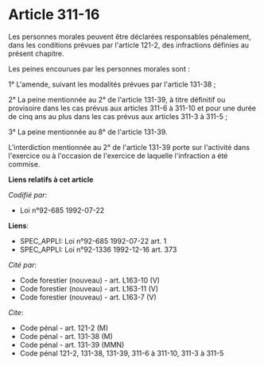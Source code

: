 # Article 311-16

Les personnes morales peuvent être déclarées responsables pénalement, dans les conditions prévues par l'article 121-2, des
infractions définies au présent chapitre.

Les peines encourues par les personnes morales sont :

1° L'amende, suivant les modalités prévues par l'article 131-38 ;

2° La peine mentionnée au 2° de l'article 131-39, à titre définitif ou provisoire dans les cas prévus aux articles 311-6 à
311-10 et pour une durée de cinq ans au plus dans les cas prévus aux articles 311-3 à 311-5 ;

3° La peine mentionnée au 8° de l'article 131-39.

L'interdiction mentionnée au 2° de l'article 131-39 porte sur l'activité dans l'exercice ou à l'occasion de l'exercice de
laquelle l'infraction a été commise.

**Liens relatifs à cet article**

_Codifié par_:

  - Loi n°92-685 1992-07-22

**Liens**:

  - SPEC_APPLI: Loi n°92-685 1992-07-22 art. 1
  - SPEC_APPLI: Loi n°92-1336 1992-12-16 art. 373

_Cité par_:

  - Code forestier (nouveau) - art. L163-10 (V)
  - Code forestier (nouveau) - art. L163-11 (V)
  - Code forestier (nouveau) - art. L163-7 (V)

_Cite_:

  - Code pénal - art. 121-2 (M)
  - Code pénal - art. 131-38 (M)
  - Code pénal - art. 131-39 (MMN)
  - Code pénal 121-2, 131-38, 131-39, 311-6 à 311-10, 311-3 à 311-5
